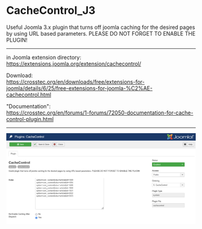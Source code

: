 # CacheControl_J3
Useful Joomla 3.x plugin that turns off joomla caching for the desired pages by using URL based parameters. PLEASE DO NOT FORGET TO ENABLE THE PLUGIN!  

  
----    
  
in Joomla extension directory:  
https://extensions.joomla.org/extension/cachecontrol/  
  
Download:  
https://crosstec.org/en/downloads/free/extensions-for-joomla/details/6/25/free-extensions-for-joomla-%C2%AE-cachecontrol.html  
  
"Documentation":   
https://crosstec.org/en/forums/1-forums/72050-documentation-for-cache-control-plugin.html  
  
----  

  
<img src="CacheControl_J3_settings.png">

